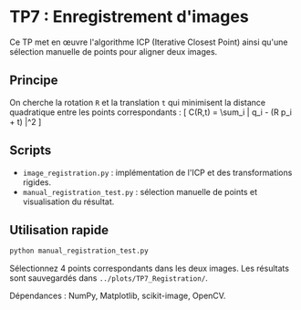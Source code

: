 # TP7 : Enregistrement d'images

Ce TP met en œuvre l'algorithme ICP (Iterative Closest Point) ainsi qu'une sélection manuelle de points pour aligner deux images.

## Principe

On cherche la rotation `R` et la translation `t` qui minimisent la distance quadratique entre les points correspondants :
\[ C(R,t) = \sum_i \| q_i - (R p_i + t) \|^2 \]

## Scripts

- `image_registration.py` : implémentation de l'ICP et des transformations rigides.
- `manual_registration_test.py` : sélection manuelle de points et visualisation du résultat.

## Utilisation rapide

```bash
python manual_registration_test.py
```
Sélectionnez 4 points correspondants dans les deux images. Les résultats sont sauvegardés dans `../plots/TP7_Registration/`.

Dépendances : NumPy, Matplotlib, scikit-image, OpenCV.

